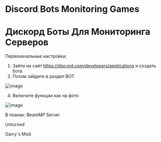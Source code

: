 # Discord Bots Monitoring Games
# Дискорд Боты Для Мониторинга Серверов

Первоначальные настройки:
1. Зайти на сайт https://discord.com/developers/applications и создать бота
2. Потом зайдите в раздел BOT
              
![image](https://github.com/Jastickon/Discord-Bots-Monitoring-Games/assets/128633248/61d9644c-0b26-4587-8eca-2f3f851952de)

4. Включите функции как на фото 

![image](https://github.com/Jastickon/Discord-Bots-Monitoring-Games/assets/128633248/275d4eb3-e498-4f7c-86c1-bf7e35f98870)


В планах:
BeamMP Server

Unturned

Garry`s Mod
